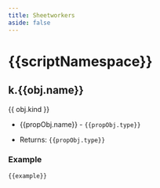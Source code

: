 ```yaml
---
title: Sheetworkers
aside: false
---
```

<script setup>
import { useData } from 'vitepress'

import { data } from '@/reference.data.js'

const { params } = useData();

const docArr = [...data.js[params.value.namespace]];
const nameSpaceIndex = docArr.findIndex(o => o.kind === 'namespace');
const nameSpaceObj = docArr.splice(nameSpaceIndex,1)?.[0] || {};
const scriptNamespace = params.value.namespace;
</script>

# {{scriptNamespace}}
<div v-html="nameSpaceObj.description" />
<div v-for="obj in docArr" :key="obj.name">

<h2 :id="obj.name">k.{{obj.name}}</h2>
{{ obj.kind }}

<div v-html="obj.description" />

<ul>
  <li v-for="propObj in obj.properties" :key="`${obj.name}-${propObj.name}`">

{{propObj.name}} - `{{propObj.type}}`
<span v-html="propObj.description" />

  </li>
  <li v-for="propObj,i in obj.returns" :key="`${obj.name}-return-${i}`">

Returns: `{{propObj.type}}`
<span v-html="propObj.description" />

  </li>
</ul>
<h3 v-if="obj.examples">Example</h3>
<div v-for="example,i in obj.examples" :key="`${obj.name}-example-${i}`">

```js-vue
{{example}}
```

</div>

</div>
